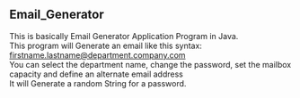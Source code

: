 ## Email_Generator
This is basically Email Generator Application Program in Java.
<br>This program will Generate an email like this syntax: firstname.lastname@department.company.com
<br>You can select the department name, change the password, set the mailbox capacity and define an alternate email address
<br>It will Generate a random String for a password.

